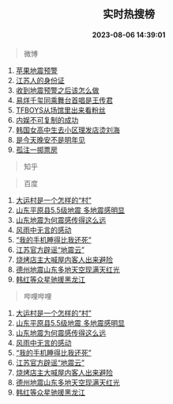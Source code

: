 <div align="center"><h2>实时热搜榜</h2><h4>2023-08-06 14:39:01</h4></div>

> 微博  

1. [苹果地震预警](https://s.weibo.com/weibo?q=%23%E8%8B%B9%E6%9E%9C%E5%9C%B0%E9%9C%87%E9%A2%84%E8%AD%A6%23&t=31&band_rank=1&Refer=top)<br />
2. [江苏人的身份证](https://s.weibo.com/weibo?q=%E6%B1%9F%E8%8B%8F%E4%BA%BA%E7%9A%84%E8%BA%AB%E4%BB%BD%E8%AF%81&t=31&band_rank=2&Refer=top)<br />
3. [收到地震预警之后该怎么做](https://s.weibo.com/weibo?q=%23%E6%94%B6%E5%88%B0%E5%9C%B0%E9%9C%87%E9%A2%84%E8%AD%A6%E4%B9%8B%E5%90%8E%E8%AF%A5%E6%80%8E%E4%B9%88%E5%81%9A%23&t=31&band_rank=3&Refer=top)<br />
4. [易烊千玺同乘舞台首唱是王传君](https://s.weibo.com/weibo?q=%23%E6%98%93%E7%83%8A%E5%8D%83%E7%8E%BA%E5%90%8C%E4%B9%98%E8%88%9E%E5%8F%B0%E9%A6%96%E5%94%B1%E6%98%AF%E7%8E%8B%E4%BC%A0%E5%90%9B%23&t=31&band_rank=4&Refer=top)<br />
5. [TFBOYS从场馆里出来看粉丝](https://s.weibo.com/weibo?q=%23TFBOYS%E4%BB%8E%E5%9C%BA%E9%A6%86%E9%87%8C%E5%87%BA%E6%9D%A5%E7%9C%8B%E7%B2%89%E4%B8%9D%23&t=31&band_rank=5&Refer=top)<br />
6. [内娱不可复制的成功](https://s.weibo.com/weibo?q=%23%E5%86%85%E5%A8%B1%E4%B8%8D%E5%8F%AF%E5%A4%8D%E5%88%B6%E7%9A%84%E6%88%90%E5%8A%9F%23&t=31&band_rank=6&Refer=top)<br />
7. [韩国女高中生去小区理发店烫刘海](https://s.weibo.com/weibo?q=%E9%9F%A9%E5%9B%BD%E5%A5%B3%E9%AB%98%E4%B8%AD%E7%94%9F%E5%8E%BB%E5%B0%8F%E5%8C%BA%E7%90%86%E5%8F%91%E5%BA%97%E7%83%AB%E5%88%98%E6%B5%B7&t=31&band_rank=7&Refer=top)<br />
8. [是今天晚安不是明年见](https://s.weibo.com/weibo?q=%23%E6%98%AF%E4%BB%8A%E5%A4%A9%E6%99%9A%E5%AE%89%E4%B8%8D%E6%98%AF%E6%98%8E%E5%B9%B4%E8%A7%81%23&t=31&band_rank=8&Refer=top)<br />
9. [孤注一掷票房](https://s.weibo.com/weibo?q=%23%E5%AD%A4%E6%B3%A8%E4%B8%80%E6%8E%B7%E7%A5%A8%E6%88%BF%23&t=31&band_rank=9&Refer=top)<br />

> 知乎  


> 百度  

1. [大运村是一个怎样的“村”](https://www.baidu.com/s?wd=%E5%A4%A7%E8%BF%90%E6%9D%91%E6%98%AF%E4%B8%80%E4%B8%AA%E6%80%8E%E6%A0%B7%E7%9A%84%E2%80%9C%E6%9D%91%E2%80%9D&sa=fyb_news&rsv_dl=fyb_news)<br />
2. [山东平原县5.5级地震 多地震感明显](https://www.baidu.com/s?wd=%E5%B1%B1%E4%B8%9C%E5%B9%B3%E5%8E%9F%E5%8E%BF5.5%E7%BA%A7%E5%9C%B0%E9%9C%87+%E5%A4%9A%E5%9C%B0%E9%9C%87%E6%84%9F%E6%98%8E%E6%98%BE&sa=fyb_news&rsv_dl=fyb_news)<br />
3. [山东地震为何震感传得这么远](https://www.baidu.com/s?wd=%E5%B1%B1%E4%B8%9C%E5%9C%B0%E9%9C%87%E4%B8%BA%E4%BD%95%E9%9C%87%E6%84%9F%E4%BC%A0%E5%BE%97%E8%BF%99%E4%B9%88%E8%BF%9C&sa=fyb_news&rsv_dl=fyb_news)<br />
4. [风雨中无言的感动](https://www.baidu.com/s?wd=%E9%A3%8E%E9%9B%A8%E4%B8%AD%E6%97%A0%E8%A8%80%E7%9A%84%E6%84%9F%E5%8A%A8&sa=fyb_news&rsv_dl=fyb_news)<br />
5. [“我的手机睡得比我还死”](https://www.baidu.com/s?wd=%E2%80%9C%E6%88%91%E7%9A%84%E6%89%8B%E6%9C%BA%E7%9D%A1%E5%BE%97%E6%AF%94%E6%88%91%E8%BF%98%E6%AD%BB%E2%80%9D&sa=fyb_news&rsv_dl=fyb_news)<br />
6. [江苏官方辟谣“地震云”](https://www.baidu.com/s?wd=%E6%B1%9F%E8%8B%8F%E5%AE%98%E6%96%B9%E8%BE%9F%E8%B0%A3%E2%80%9C%E5%9C%B0%E9%9C%87%E4%BA%91%E2%80%9D&sa=fyb_news&rsv_dl=fyb_news)<br />
7. [烧烤店主大喊屋内客人出来避险](https://www.baidu.com/s?wd=%E7%83%A7%E7%83%A4%E5%BA%97%E4%B8%BB%E5%A4%A7%E5%96%8A%E5%B1%8B%E5%86%85%E5%AE%A2%E4%BA%BA%E5%87%BA%E6%9D%A5%E9%81%BF%E9%99%A9&sa=fyb_news&rsv_dl=fyb_news)<br />
8. [德州地震山东多地天空现满天红光](https://www.baidu.com/s?wd=%E5%BE%B7%E5%B7%9E%E5%9C%B0%E9%9C%87%E5%B1%B1%E4%B8%9C%E5%A4%9A%E5%9C%B0%E5%A4%A9%E7%A9%BA%E7%8E%B0%E6%BB%A1%E5%A4%A9%E7%BA%A2%E5%85%89&sa=fyb_news&rsv_dl=fyb_news)<br />
9. [韩红等众星驰援黑龙江](https://www.baidu.com/s?wd=%E9%9F%A9%E7%BA%A2%E7%AD%89%E4%BC%97%E6%98%9F%E9%A9%B0%E6%8F%B4%E9%BB%91%E9%BE%99%E6%B1%9F&sa=fyb_news&rsv_dl=fyb_news)<br />

> 哔哩哔哩  

1. [大运村是一个怎样的“村”](https://www.baidu.com/s?wd=%E5%A4%A7%E8%BF%90%E6%9D%91%E6%98%AF%E4%B8%80%E4%B8%AA%E6%80%8E%E6%A0%B7%E7%9A%84%E2%80%9C%E6%9D%91%E2%80%9D&sa=fyb_news&rsv_dl=fyb_news)<br />
2. [山东平原县5.5级地震 多地震感明显](https://www.baidu.com/s?wd=%E5%B1%B1%E4%B8%9C%E5%B9%B3%E5%8E%9F%E5%8E%BF5.5%E7%BA%A7%E5%9C%B0%E9%9C%87+%E5%A4%9A%E5%9C%B0%E9%9C%87%E6%84%9F%E6%98%8E%E6%98%BE&sa=fyb_news&rsv_dl=fyb_news)<br />
3. [山东地震为何震感传得这么远](https://www.baidu.com/s?wd=%E5%B1%B1%E4%B8%9C%E5%9C%B0%E9%9C%87%E4%B8%BA%E4%BD%95%E9%9C%87%E6%84%9F%E4%BC%A0%E5%BE%97%E8%BF%99%E4%B9%88%E8%BF%9C&sa=fyb_news&rsv_dl=fyb_news)<br />
4. [风雨中无言的感动](https://www.baidu.com/s?wd=%E9%A3%8E%E9%9B%A8%E4%B8%AD%E6%97%A0%E8%A8%80%E7%9A%84%E6%84%9F%E5%8A%A8&sa=fyb_news&rsv_dl=fyb_news)<br />
5. [“我的手机睡得比我还死”](https://www.baidu.com/s?wd=%E2%80%9C%E6%88%91%E7%9A%84%E6%89%8B%E6%9C%BA%E7%9D%A1%E5%BE%97%E6%AF%94%E6%88%91%E8%BF%98%E6%AD%BB%E2%80%9D&sa=fyb_news&rsv_dl=fyb_news)<br />
6. [江苏官方辟谣“地震云”](https://www.baidu.com/s?wd=%E6%B1%9F%E8%8B%8F%E5%AE%98%E6%96%B9%E8%BE%9F%E8%B0%A3%E2%80%9C%E5%9C%B0%E9%9C%87%E4%BA%91%E2%80%9D&sa=fyb_news&rsv_dl=fyb_news)<br />
7. [烧烤店主大喊屋内客人出来避险](https://www.baidu.com/s?wd=%E7%83%A7%E7%83%A4%E5%BA%97%E4%B8%BB%E5%A4%A7%E5%96%8A%E5%B1%8B%E5%86%85%E5%AE%A2%E4%BA%BA%E5%87%BA%E6%9D%A5%E9%81%BF%E9%99%A9&sa=fyb_news&rsv_dl=fyb_news)<br />
8. [德州地震山东多地天空现满天红光](https://www.baidu.com/s?wd=%E5%BE%B7%E5%B7%9E%E5%9C%B0%E9%9C%87%E5%B1%B1%E4%B8%9C%E5%A4%9A%E5%9C%B0%E5%A4%A9%E7%A9%BA%E7%8E%B0%E6%BB%A1%E5%A4%A9%E7%BA%A2%E5%85%89&sa=fyb_news&rsv_dl=fyb_news)<br />
9. [韩红等众星驰援黑龙江](https://www.baidu.com/s?wd=%E9%9F%A9%E7%BA%A2%E7%AD%89%E4%BC%97%E6%98%9F%E9%A9%B0%E6%8F%B4%E9%BB%91%E9%BE%99%E6%B1%9F&sa=fyb_news&rsv_dl=fyb_news)<br />
